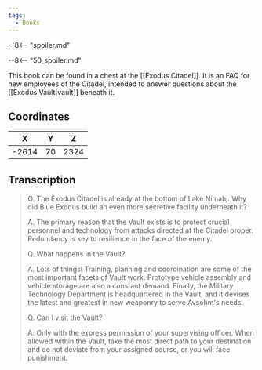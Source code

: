 ```yaml
---
tags:
  - Books
---
```


--8<-- "spoiler.md"

--8<-- "50_spoiler.md"

This book can be found in a chest at the [[Exodus Citadel]]. It is an FAQ for new employees of the Citadel, intended to answer questions about the [[Exodus Vault|vault]] beneath it.

## Coordinates
| **X** | **Y** | **Z** |
| :---: | :---: | :---: |
| -2614 |  70   | 2324  |

## Transcription
> Q. The Exodus Citadel is already at the bottom of Lake Nimahj. Why did Blue Exodus build an even more secretive facility underneath it?
>
> A. The primary reason that the Vault exists is to protect crucial personnel and technology from attacks directed at the Citadel proper. Redundancy is key to resilience in the face of the enemy.
>
> Q. What happens in the Vault?
>
> A. Lots of things! Training, planning and coordination are some of the most important facets of Vault work. Prototype vehicle assembly and vehicle storage are also a constant demand. Finally, the Military Technology Department is headquartered in the Vault, and it devises the latest and greatest in new weaponry to serve Avsohm's needs.
>
> Q. Can I visit the Vault?
>
> A. Only with the express permission of your supervising officer. When allowed within the Vault, take the most direct path to your destination and do not deviate from your assigned course, or you will face punishment.

